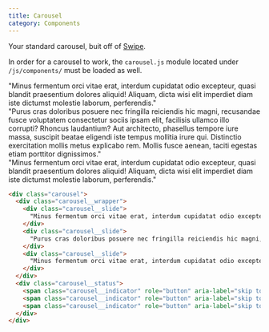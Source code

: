 ```yaml
---
title: Carousel
category: Components
---
```


Your standard carousel, buit off of [Swipe](https://github.com/nickleefly/swipe).

In order for a carousel to work, the `carousel.js` module located under `/js/components/`
must be loaded as well.

<div class="carousel">
  <div class="carousel__wrapper">
    <div class="carousel__slide">
      "Minus fermentum orci vitae erat, interdum cupidatat odio excepteur, quasi blandit praesentium dolores aliquid! Aliquam, dicta wisi elit imperdiet diam iste dictumst molestie laborum, perferendis."
    </div>
    <div class="carousel__slide">
      "Purus cras doloribus posuere nec fringilla reiciendis hic magni, recusandae fusce voluptatem consectetur sociis ipsam elit, facilisis ullamco illo corrupti? Rhoncus laudantium? Aut architecto, phasellus tempore iure massa, suscipit beatae eligendi iste tempus mollitia irure qui. Distinctio exercitation mollis metus explicabo rem. Mollis fusce aenean, taciti egestas etiam porttitor dignissimos."
    </div>
    <div class="carousel__slide">
      "Minus fermentum orci vitae erat, interdum cupidatat odio excepteur, quasi blandit praesentium dolores aliquid! Aliquam, dicta wisi elit imperdiet diam iste dictumst molestie laborum, perferendis."
    </div>
  </div>
  <div class="carousel__status">
    <span class="carousel__indicator" role="button" aria-label="skip to slide 1" tabindex="0"></span>
    <span class="carousel__indicator" role="button" aria-label="skip to slide 2" tabindex="0"></span>
    <span class="carousel__indicator" role="button" aria-label="skip to slide 3" tabindex="0"></span>
  </div>
</div>

```html
<div class="carousel">
  <div class="carousel__wrapper">
    <div class="carousel__slide">
      "Minus fermentum orci vitae erat, interdum cupidatat odio excepteur, quasi blandit praesentium dolores aliquid! Aliquam, dicta wisi elit imperdiet diam iste dictumst molestie laborum, perferendis."
    </div>
    <div class="carousel__slide">
      "Purus cras doloribus posuere nec fringilla reiciendis hic magni, recusandae fusce voluptatem consectetur sociis ipsam elit, facilisis ullamco illo corrupti? Rhoncus laudantium? Aut architecto, phasellus tempore iure massa, suscipit beatae eligendi iste tempus mollitia irure qui. Distinctio exercitation mollis metus explicabo rem. Mollis fusce aenean, taciti egestas etiam porttitor dignissimos."
    </div>
    <div class="carousel__slide">
      "Minus fermentum orci vitae erat, interdum cupidatat odio excepteur, quasi blandit praesentium dolores aliquid! Aliquam, dicta wisi elit imperdiet diam iste dictumst molestie laborum, perferendis."
    </div>
  </div>
  <div class="carousel__status">
    <span class="carousel__indicator" role="button" aria-label="skip to slide 1" tabindex="0"></span>
    <span class="carousel__indicator" role="button" aria-label="skip to slide 2" tabindex="0"></span>
    <span class="carousel__indicator" role="button" aria-label="skip to slide 3" tabindex="0"></span>
  </div>
</div>
```
